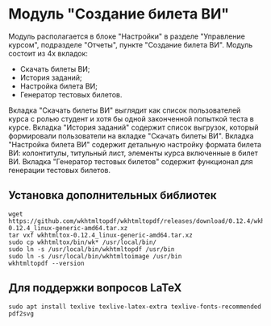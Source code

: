 # Модуль "Создание билета ВИ"

Модуль располагается в блоке "Настройки" в разделе "Управление курсом", подразделе "Отчеты", пункте "Создание билета ВИ".
Модуль состоит из 4х вкладок:
- Скачать билеты ВИ;
- История заданий;
- Настройка билета ВИ;
- Генератор тестовых билетов.

Вкладка "Скачать билеты ВИ" выглядит как список пользователей курса с ролью студент и хотя бы одной законченной попыткой теста в курсе.
Вкладка "История заданий" содержит список выгрузок, который формировали пользователи на вкладке "Скачать билеты ВИ".
Вкладка "Настройка билета ВИ" содержит детальную настройку формата билета ВИ: колонтитулы, титульный лист, элементы курса включенные в билет ВИ.
Вкладка "Генератор тестовых билетов" содержит функционал для генерации тестовых билетов.

## Установка дополнительных библиотек
```shell
wget https://github.com/wkhtmltopdf/wkhtmltopdf/releases/download/0.12.4/wkhtmltox-0.12.4_linux-generic-amd64.tar.xz
tar vxf wkhtmltox-0.12.4_linux-generic-amd64.tar.xz
sudo cp wkhtmltox/bin/wk* /usr/local/bin/
sudo ln -s /usr/local/bin/wkhtmltopdf /usr/bin
sudo ln -s /usr/local/bin/wkhtmltoimage /usr/bin
wkhtmltopdf --version
```

## Для поддержки вопросов LaTeX
```shell
sudo apt install texlive texlive-latex-extra texlive-fonts-recommended pdf2svg
```
